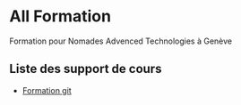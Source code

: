 # All Formation
Formation pour Nomades Advenced Technologies à Genève

## Liste des support de cours

- [Formation git](https://fazionico.github.io/all-formation/slides-git-formation.html#/)
